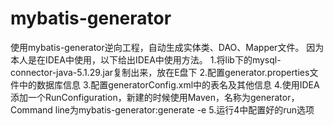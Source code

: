 # mybatis-generator
使用mybatis-generator逆向工程，自动生成实体类、DAO、Mapper文件。
因为本人是在IDEA中使用，以下给出IDEA中使用方法。
1.将lib下的mysql-connector-java-5.1.29.jar复制出来，放在E盘下
2.配置generator.properties文件中的数据库信息
3.配置generatorConfig.xml中的表名及其他信息
4.使用IDEA添加一个RunConfiguration，新建的时候使用Maven，名称为generator，Command line为mybatis-generator:generate -e
5.运行4中配置好的run选项
